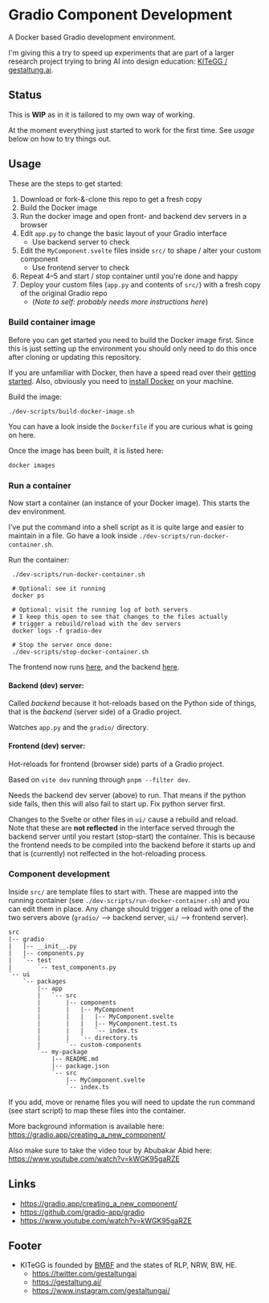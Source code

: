# Gradio Component Development

A Docker based Gradio development environment.

I'm giving this a try to speed up experiments that are part of a larger research project trying to bring AI into design 
education: [KITeGG / gestaltung.ai](https://gestaltung.ai).



## Status

This is **WIP** as in it is tailored to my own way of working.

At the moment everything just started to work for the first time. See *usage* below on how to try things out.

## Usage

These are the steps to get started:
1) Download or fork-&-clone this repo to get a fresh copy
2) Build the Docker image
3) Run the docker image and open front- and backend dev servers in a browser
4) Edit `app.py` to change the basic layout of your Gradio interface 
   - Use backend server to check 
5) Edit the `MyComponent.svelte` files inside `src/` to shape / alter your custom component 
   - Use frontend server to check
6) Repeat 4–5 and start / stop container until you're done and happy
7) Deploy your custom files (`app.py` and contents of `src/`) with a fresh copy of the original Gradio repo
   - (*Note to self: probably needs more instructions here*)

### Build container image

Before you can get started you need to build the Docker image first. Since this is just setting up the environment you 
should only need to do this once after cloning or updating this repository.

If you are unfamiliar with Docker, then have a speed read over their [getting started](https://docs.docker.com/get-started/). 
Also, obviously you need to [install Docker](https://docs.docker.com/get-docker/) on your machine.

Build the image:
```commandline
./dev-scripts/build-docker-image.sh
```

You can have a look inside the `Dockerfile` if you are curious what is going on here. 

Once the image has been built, it is listed here:
```commandline
docker images
```

### Run a container

Now start a container (an instance of your Docker image). This starts the dev environment.

I've put the command into a shell script as it is quite large and easier to maintain in a file. Go have a look inside 
`./dev-scripts/run-docker-container.sh`.

Run the container:
```commandline
 ./dev-scripts/run-docker-container.sh
 
 # Optional: see it running
 docker ps
 
 # Optional: visit the running log of both servers
 # I keep this open to see that changes to the files actually 
 # trigger a rebuild/reload with the dev servers
 docker logs -f gradio-dev
 
 # Stop the server once done:
 ./dev-scripts/stop-docker-container.sh
```

The frontend now runs [here](http://localhost:3000), and the backend [here](http://localhost:7860).

#### Backend (dev) server:

Called *backend* because it hot-reloads based on the Python side of things, that is the *backend* (server side) of a Gradio project.

Watches `app.py` and the `gradio/` directory.

#### Frontend (dev) server:

Hot-reloads for frontend (browser side) parts of a Gradio project.

Based on `vite dev` running through `pnpm --filter dev`.

Needs the backend dev server (above) to run. That means if the python side fails, then this will also fail to start up. 
Fix python server first.

Changes to the Svelte or other files in `ui/` cause a rebuild and reload.   
Note that these are **not reflected** in the 
interface served through the backend server until you restart (stop-start) the container. This is because the frontend 
needs to be compiled into the backend before it starts up and that is (currently) not relfected in the hot-reloading process.

### Component development

Inside `src/` are template files to start with. These are mapped into the running container (see 
`./dev-scripts/run-docker-container.sh`) and you can edit them in place. Any change should trigger a reload with one of 
the two servers above (`gradio/` --> backend server, `ui/` --> frontend server).

```
src
|-- gradio
|   |-- __init__.py
|   |-- components.py
|   `-- test
|       `-- test_components.py
`-- ui
    `-- packages
        |-- app
        |   `-- src
        |       |-- components
        |       |   |-- MyComponent
        |       |   |   |-- MyComponent.svelte
        |       |   |   |-- MyComponent.test.ts
        |       |   |   `-- index.ts
        |       |   `-- directory.ts
        |       `-- custom-components
        `-- my-package
            |-- README.md
            |-- package.json
            `-- src
                |-- MyComponent.svelte
                `-- index.ts
```

If you add, move or rename files you will need to update the run command (see start script) to map these files into the 
container.

More background information is available here:
https://gradio.app/creating_a_new_component/

Also make sure to take the video tour by Abubakar Abid here:
https://www.youtube.com/watch?v=kWGK95gaRZE

## Links

- https://gradio.app/creating_a_new_component/
- https://github.com/gradio-app/gradio
- https://www.youtube.com/watch?v=kWGK95gaRZE

## Footer

- KITeGG is founded by [BMBF](https://www.bmbf.de/) and the states of RLP, NRW, BW, HE.
  - https://twitter.com/gestaltungai
  - https://gestaltung.ai/
  - https://www.instagram.com/gestaltungai/